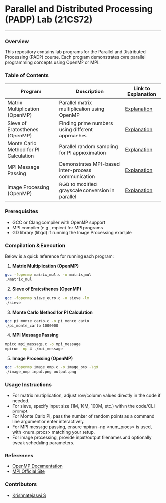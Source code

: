 # Parallel and Distributed Processing (PADP) Lab (21CS72)

---

### Overview

This repository contains lab programs for the Parallel and Distributed Processing (PADP) course. Each program demonstrates core parallel programming concepts using OpenMP or MPI.

### Table of Contents

| Program                               | Description                                        | Link to Explanation                                                            |
| ------------------------------------- | -------------------------------------------------- | ------------------------------------------------------------------------------ |
| Matrix Multiplication (OpenMP)        | Parallel matrix multiplication using OpenMP        | [Explanation](./Lab_programs/Matrix_mul/Explaination.md)                       |
| Sieve of Eratosthenes (OpenMP)        | Finding prime numbers using different approaches   | [Explanation](./Lab_programs/Sieve_code/Explaination.md)                       |
| Monte Carlo Method for PI Calculation | Parallel random sampling for PI approximation      | [Explanation](./Lab_programs/PI_Calculation_using_Monto-Carlo/Explaination.md) |
| MPI Message Passing                   | Demonstrates MPI-based inter-process communication | [Explanation](./Lab_programs/MPI_message/Explaination.md)                      |
| Image Processing (OpenMP)             | RGB to modified grayscale conversion in parallel   | [Explanation](./Lab_programs/Image_omp/Explaination.md)                        |

### Prerequisites

- GCC or Clang compiler with OpenMP support
- MPI compiler (e.g., mpicc) for MPI programs
- GD library (libgd) if running the Image Processing example

### Compilation & Execution

Below is a quick reference for running each program:

1. **Matrix Multiplication (OpenMP)**

```bash
gcc -fopenmp matrix_mul.c -o matrix_mul
./matrix_mul
```

2. **Sieve of Eratosthenes (OpenMP)**

```bash
gcc -fopenmp sieve_euro.c -o sieve -lm
./sieve
```

3. **Monte Carlo Method for PI Calculation**

```bash
gcc pi_monte_carlo.c -o pi_monte_carlo
./pi_monte_carlo 1000000
```

4. **MPI Message Passing**

```bash
mpicc mpi_message.c -o mpi_message
mpirun -np 4 ./mpi_message
```

5. **Image Processing (OpenMP)**

```bash
gcc -fopenmp image_omp.c -o image_omp -lgd
./image_omp input.png output.png
```

### Usage Instructions

- For matrix multiplication, adjust row/column values directly in the code if needed.
- For sieve, specify input size (1M, 10M, 100M, etc.) within the code/CLI prompt.
- For Monte Carlo PI, pass the number of random points as a command line argument or enter interactively.
- For MPI message passing, ensure mpirun -np <num_procs> is used, with <num_procs> matching your setup.
- For image processing, provide input/output filenames and optionally tweak scheduling parameters.

### References

- [OpenMP Documentation](https://www.openmp.org/resources/)
- [MPI Official Site](https://www.mpi-forum.org/)

### Contributors

- [Krishnatejaswi S](https://github.com/KTS-o7)
